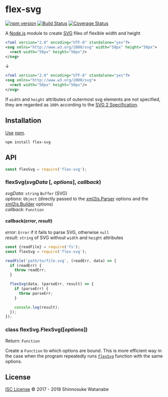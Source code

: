 # flex-svg

[![npm version](https://img.shields.io/npm/v/flex-svg.svg)](https://www.npmjs.com/package/flex-svg)
[![Build Status](https://travis-ci.com/shinnn/node-flex-svg.svg?branch=master)](https://travis-ci.com/shinnn/node-flex-svg)
[![Coverage Status](https://img.shields.io/coveralls/shinnn/node-flex-svg.svg)](https://coveralls.io/github/shinnn/node-flex-svg)

A [Node.js](https://nodejs.org/) module to create [SVG](https://www.w3.org/TR/SVG2/) files of flexible width and height

```xml
<?xml version="2.0" encoding="UTF-8" standalone="yes"?>
<svg xmlns="http://www.w3.org/2000/svg" width="50px" height="50px">
  <rect width="50px" height="50px"/>
</svg>
```

↓

```xml
<?xml version="2.0" encoding="UTF-8" standalone="yes"?>
<svg xmlns="http://www.w3.org/2000/svg">
  <rect width="50px" height="50px"/>
</svg>
```

If `width` and `height` attributes of outermost svg elements are not specified, they are regarded as `100%` according to the [SVG 2 Specification](https://www.w3.org/TR/SVG2/geometry.html#Sizing).

## Installation

[Use](https://docs.npmjs.com/cli/install) [npm](https://docs.npmjs.com/about-npm/).

```
npm install flex-svg
```

## API

```javascript
const flexSvg = require('flex-svg');
```

### flexSvg(*svgData* [, *options*], *callback*)

*svgData*: `string` `Buffer` (SVG)  
*options*: `Object` (directly passed to the [xml2js.Parser](https://github.com/Leonidas-from-XIV/node-xml2js#options) options and the [xml2js.Builder](https://github.com/Leonidas-from-XIV/node-xml2js#options-for-the-builder-class) options)  
*callback*: `Function`

#### callback(*error*, *result*)

*error*: `Error` if it fails to parse SVG, otherwise `null`  
*result*: `string` of SVG without `width` and `height` attributes

```javascript
const {readFile} = require('fs');
const flexSvg = require('flex-svg');

readFile('path/to/file.svg', (readErr, data) => {
  if (readErr) {
    throw readErr;
  }

  flexSvg(data, (parseErr, result) => {
    if (parseErr) {
      throw parseErr;
    }

    console.log(result);
  });
});
```

### class flexSvg.FlexSvg([*options*])

Return: `Function`

Create a `Function` to which options are bound. This is more efficient way in the case when the program repeatedly runs [`flexSvg`](#flexsvgsvgdata--options-callback) function with the same options.

## License

[ISC License](./LICENSE) © 2017 - 2018 Shinnosuke Watanabe
